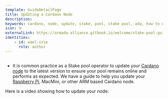 ```yaml
---
template: GuideDetailPage
title: Updating a Cardano Node
description: 
keywords: cardano, node, update, stake, pool, stake pool, ada, how to update
icon: 🤓
externalLink: https://armada-alliance.gitbook.io/welcome/stake-pool-guides/updating-a-cardano-node 
identities: 
    - id: wael-ivie
      role: author
---
```


## 

- It is common practice as a Stake pool operator to update your [Cardano node](/en/terms/cardano-node.md) to the latest version to ensure your pool remains online and performs as expected. We have a guide to help you update your [Raspberry Pi](/en/identities/raspberrypi.md), MacMini, or other ARM based Cardano node. 


Here is a video showing how to update your node:

<YoutubeVideo url="https://www.youtube.com/watch?v=H1cNd9ladjM" description="KEWW" />